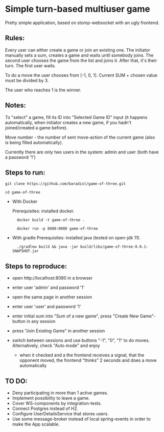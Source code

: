 # Simple turn-based multiuser game

Pretty simple application, based on stomp-websocket with an ugly frontend.

## Rules:

Every user can either create a game or join an existing one.
The initiator manually sets a sum, creates a game and waits until somebody joins.
The second user chooses the game from the list and joins it. After that, it's their turn. The first user waits.

To do a move the user chooses from [-1, 0, 1]. Current SUM + chosen value must be divided by 3.

The user who reaches 1 is the winner.

## Notes:

To "select" a game, fill its ID into "Selected Game ID" input (it happens automatically, when initiator creates a new game, if you hadn't joined/created a game before).

Move number - the number of sent move-action of the current game (also is being filled automatically).

Currently there are only two users in the system: admin and user (both have a password '1')

## Steps to run:

    git clone https://github.com/baradist/game-of-three.git
    
    cd game-of-three

- With Docker

  Prerequisites: installed docker.

        docker build -t game-of-three .
    
        docker run -p 8080:8080 game-of-three

- With gradle
  Prerequisites: installed java (tested on open-jdk 11).

        ./gradlew build && java -jar build/libs/game-of-three-0.0.1-SNAPSHOT.jar

## Steps to reproduce:

- open http://localhost:8080 in a browser
- enter user 'admin' and password '1'
- open the same page in another session
- enter user 'user' and password '1'
- enter initial sum into "Sum of a new game", press "Create New Game"-button in any session
- press "Join Existing Game" in another session
- switch between sessions and use buttons "-1", "0", "1" to do moves. Alternatively, check "Auto mode" and enjoy 
    
  - when it checked and a the frontend receives a signal, that the opponent moved, the frontend "thinks" 2 seconds and does a move automatically


## TO DO:

- Deny participating in more than 1 active games.
- Implement possibility to leave a game.
- Cover WS-components by integration-tests.
- Connect Postgres instead of H2.
- Configure UserDetailsService that stores users.
- Use some message-broker instead of local spring-events in order to make the App scalable.